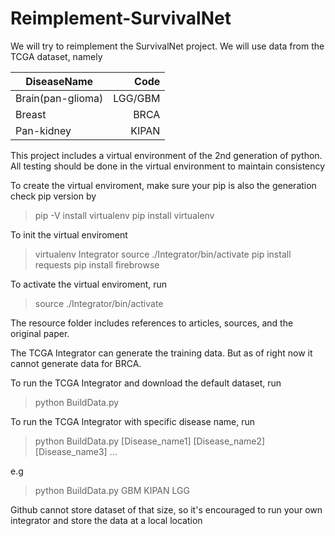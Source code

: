 # Reimplement-SurvivalNet

We will try to reimplement the SurvivalNet project.  We will use data from the TCGA dataset, namely

| DiseaseName	| Code 		| 
| -------------	|-------------:| 
| Brain(pan-glioma) 	| LGG/GBM	| 
| Breast 		| BRCA 		|
| Pan-kidney	| KIPAN		|

This project includes a virtual environment of the 2nd generation of python. All testing should be done in the virtual environment to maintain consistency

To create the virtual enviroment, make sure your pip is also the generation
check pip version by
>pip -V
install virtualenv
>pip install virtualenv

To init the virtual enviroment
>virtualenv Integrator
>source ./Integrator/bin/activate
>pip install requests
>pip install firebrowse

To activate the virtual enviroment, run
>source ./Integrator/bin/activate

The resource folder includes references to articles, sources, and the original paper.

The TCGA Integrator can generate the training data. But as of right now it cannot generate data for BRCA.

To run the TCGA Integrator and download the default dataset, run
>python BuildData.py

To run the TCGA Integrator with specific disease name, run
>python BuildData.py [Disease_name1] [Disease_name2] [Disease_name3] ... 

e.g

>python BuildData.py GBM KIPAN LGG

Github cannot store dataset of that size, so it's encouraged to run your own integrator and store the data at a local location
